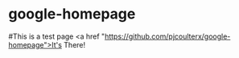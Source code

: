 # google-homepage
#This is a test page
<a href "https://github.com/pjcoulterx/google-homepage">It's There!</a>